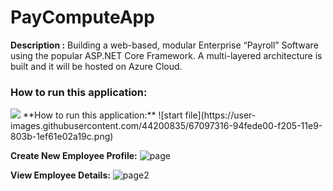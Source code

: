 # PayComputeApp

**Description :**
Building a web-based, modular Enterprise “Payroll” Software using the popular ASP.NET Core Framework. A multi-layered architecture is built and it will be hosted on Azure Cloud.
<h3>How to run this application:</h3>
<img src="https://user-images.githubusercontent.com/44200835/67097316-94fede00-f205-11e9-803b-1ef61e02a19c.png">
**How to run this application:**
![start file](https://user-images.githubusercontent.com/44200835/67097316-94fede00-f205-11e9-803b-1ef61e02a19c.png)

**Create New Employee Profile:**
![page](https://user-images.githubusercontent.com/44200835/67097771-8fee5e80-f206-11e9-8571-aca199f07b30.png)

**View Employee Details:**
![page2](https://user-images.githubusercontent.com/44200835/67097016-025e3f00-f205-11e9-80fe-a0c31ab7eb64.png)
